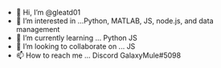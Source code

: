 - 👋 Hi, I’m @gleatd01
- 👀 I’m interested in ...Python, MATLAB, JS, node.js, and data management
- 🌱 I’m currently learning ... Python JS
- 💞️ I’m looking to collaborate on ... JS
- 📫 How to reach me ... Discord GalaxyMule#5098

<!---
gleatd01/gleatd01 is a ✨ special ✨ repository because its `README.md` (this file) appears on your GitHub profile.
You can click the Preview link to take a look at your changes.
--->
